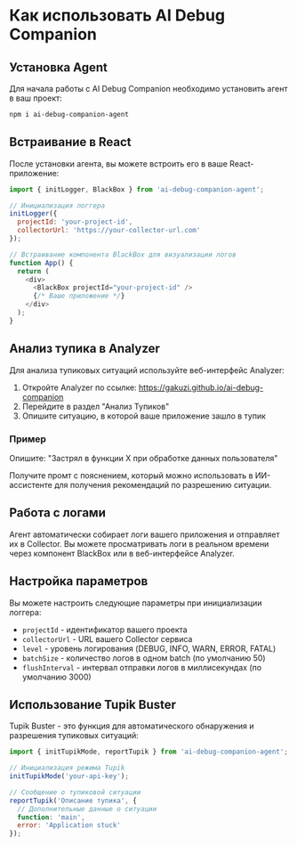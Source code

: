# Как использовать AI Debug Companion

## Установка Agent

Для начала работы с AI Debug Companion необходимо установить агент в ваш проект:

```bash
npm i ai-debug-companion-agent
```

## Встраивание в React

После установки агента, вы можете встроить его в ваше React-приложение:

```javascript
import { initLogger, BlackBox } from 'ai-debug-companion-agent';

// Инициализация логгера
initLogger({
  projectId: 'your-project-id',
  collectorUrl: 'https://your-collector-url.com'
});

// Встраивание компонента BlackBox для визуализации логов
function App() {
  return (
    <div>
      <BlackBox projectId="your-project-id" />
      {/* Ваше приложение */}
    </div>
  );
}
```

## Анализ тупика в Analyzer

Для анализа тупиковых ситуаций используйте веб-интерфейс Analyzer:

1. Откройте Analyzer по ссылке: https://gakuzi.github.io/ai-debug-companion
2. Перейдите в раздел "Анализ Тупиков"
3. Опишите ситуацию, в которой ваше приложение зашло в тупик

### Пример

Опишите: "Застрял в функции X при обработке данных пользователя"

Получите промт с пояснением, который можно использовать в ИИ-ассистенте для получения рекомендаций по разрешению ситуации.

## Работа с логами

Агент автоматически собирает логи вашего приложения и отправляет их в Collector. Вы можете просматривать логи в реальном времени через компонент BlackBox или в веб-интерфейсе Analyzer.

## Настройка параметров

Вы можете настроить следующие параметры при инициализации логгера:

- `projectId` - идентификатор вашего проекта
- `collectorUrl` - URL вашего Collector сервиса
- `level` - уровень логирования (DEBUG, INFO, WARN, ERROR, FATAL)
- `batchSize` - количество логов в одном batch (по умолчанию 50)
- `flushInterval` - интервал отправки логов в миллисекундах (по умолчанию 3000)

## Использование Tupik Buster

Tupik Buster - это функция для автоматического обнаружения и разрешения тупиковых ситуаций:

```javascript
import { initTupikMode, reportTupik } from 'ai-debug-companion-agent';

// Инициализация режима Tupik
initTupikMode('your-api-key');

// Сообщение о тупиковой ситуации
reportTupik('Описание тупика', {
  // Дополнительные данные о ситуации
  function: 'main',
  error: 'Application stuck'
});
```